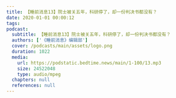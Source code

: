 ```yaml
---
title: 【睡前消息13】院士被关五年，科研停了，却一份判决书都没有？
date: 2020-01-01 00:00:12
tags:
podcast:
  subtitle: 【睡前消息13】院士被关五年，科研停了，却一份判决书都没有？
  authors: ['《睡前消息》编辑部']
  cover: /podcasts/main/assets/logo.png
  duration: 1022
  media:
    url: https://podstatic.bedtime.news/main/1-100/13.mp3
    size: 24522048
    type: audio/mpeg
  chapters: null
  references: null
---
```


